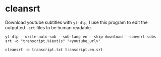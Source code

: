 # cleansrt

Download youtube subtitles with `yt-dlp`, I use this program to edit the outputted `.srt` files to be human readable.

```
yt-dlp --write-auto-sub --sub-lang en --skip-download --convert-subs srt -o "transcript.%(ext)s" "<youtube_url>"

cleansrt -o transcript.txt transcript.en.srt 
```
